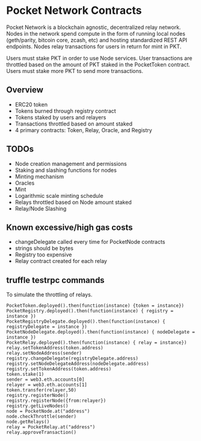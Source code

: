 # Pocket Network Contracts

Pocket Network is a blockchain agnostic, decentralized relay network. Nodes in the network spend compute in the form of running local nodes (geth/parity, bitcoin core, zcash, etc) and hosting standardized REST API endpoints. Nodes relay transactions for users in return for mint in PKT.

Users must stake PKT in order to use Node services. User transactions are throttled based on the amount of PKT staked in the PocketToken contract. Users must stake more PKT to send more transactions.

## Overview

- ERC20 token
- Tokens burned through registry contract
- Tokens staked by users and relayers
- Transactions throttled based on amount staked
- 4 primary contracts: Token, Relay, Oracle, and Registry

## TODOs

- Node creation management and permissions
- Staking and slashing functions for nodes
- Minting mechanism
- Oracles
- Mint
- Logarithmic scale minting schedule
- Relays throttled based on Node amount staked
- Relay/Node Slashing

## Known excessive/high gas costs

- changeDelegate called every time for PocketNode contracts
- strings should be bytes
- Registry too expensive
- Relay contract created for each relay

## truffle testrpc commands

To simulate the throttling of relays.
```
PocketToken.deployed().then(function(instance) {token = instance})
PocketRegistry.deployed().then(function(instance) { registry = instance })
PocketRegistryDelegate.deployed().then(function(instance) { registryDelegate = instance })
PocketNodeDelegate.deployed().then(function(instance) { nodeDelegate = instance })
PocketRelay.deployed().then(function(instance) { relay = instance})
relay.setTokenAddress(token.address)
relay.setNodeAddress(sender)
registry.changeDelegate(registryDelegate.address)
registry.setNodeDelegateAddress(nodeDelegate.address)
registry.setTokenAddress(token.address)
token.stake(1)
sender = web3.eth.accounts[0]
relayer = web3.eth.accounts[1]
token.transfer(relayer,50)
registry.registerNode()
registry.registerNode({from:relayer})
registry.getLiveNodes()
node = PocketNode.at("address")
node.checkThrottle(sender)
node.getRelays()
relay = PocketRelay.at("address")
relay.approveTransaction()
```

